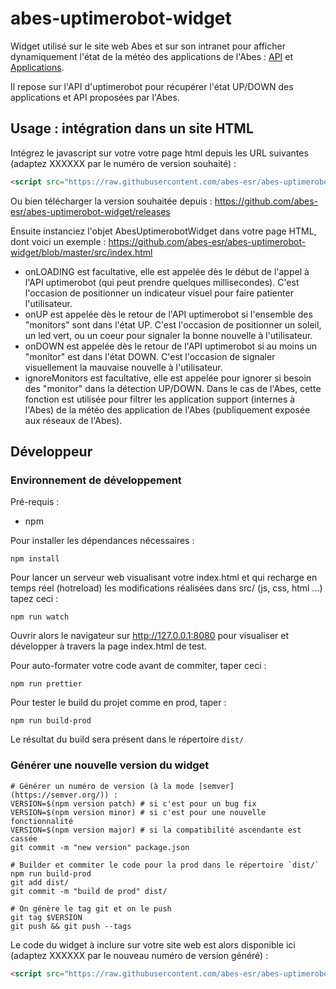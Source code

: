 # abes-uptimerobot-widget

Widget utilisé sur le site web Abes et sur son intranet pour afficher dynamiquement l'état de la météo des applications de l'Abes : [API](https://status.abes.fr) et [Applications](https://status-api.abes.fr).

Il repose sur l'API d'uptimerobot pour récupérer l'état UP/DOWN des applications et API proposées par l'Abes.

## Usage : intégration dans un site HTML

Intégrez le javascript sur votre votre page html depuis les URL suivantes (adaptez XXXXXX par le numéro de version souhaité) :
```html
<script src="https://raw.githubusercontent.com/abes-esr/abes-uptimerobot-widget/XXXXXX/dist/bundle.min.js"></script>

```
Ou bien télécharger la version souhaitée depuis :
https://github.com/abes-esr/abes-uptimerobot-widget/releases

Ensuite instanciez l'objet AbesUptimerobotWidget dans votre page HTML, dont voici un exemple :
https://github.com/abes-esr/abes-uptimerobot-widget/blob/master/src/index.html

- onLOADING est facultative, elle est appelée dès le début de l'appel à l'API uptimerobot (qui peut prendre quelques millisecondes). C'est l'occasion de positionner un indicateur visuel pour faire patienter l'utilisateur.
- onUP est appelée dès le retour de l'API uptimerobot si l'ensemble des "monitors" sont dans l'état UP. C'est l'occasion de positionner un soleil, un led vert, ou un coeur pour signaler la bonne nouvelle à l'utilisateur.
- onDOWN est appelée dès le retour de l'API uptimerobot si au moins un "monitor" est dans l'état DOWN. C'est l'occasion de signaler visuellement la mauvaise nouvelle à l'utilisateur.
- ignoreMonitors est facultative, elle est appelée pour ignorer si besoin des "monitor" dans la détection UP/DOWN. Dans le cas de l'Abes, cette fonction est utilisée pour filtrer les application support (internes à l'Abes) de la météo des application de l'Abes (publiquement exposée aux réseaux de l'Abes). 

## Développeur

### Environnement de développement

Pré-requis :
  - npm

Pour installer les dépendances nécessaires :
```
npm install
```

Pour lancer un serveur web visualisant votre index.html et qui recharge en temps réel (hotreload) les modifications réalisées dans src/ (js, css, html ...) tapez ceci :
```
npm run watch
```
Ouvrir alors le navigateur sur http://127.0.0.1:8080 pour visualiser et développer à travers la page index.html de test.

Pour auto-formater votre code avant de commiter, taper ceci :
```
npm run prettier
```

Pour tester le build du projet comme en prod, taper :
```
npm run build-prod
```
Le résultat du build sera présent dans le répertoire `dist/`

### Générer une nouvelle version du widget

```
# Générer un numéro de version (à la mode [semver](https://semver.org/)) :
VERSION=$(npm version patch) # si c'est pour un bug fix
VERSION=$(npm version minor) # si c'est pour une nouvelle fonctionnalité
VERSION=$(npm version major) # si la compatibilité ascendante est cassée
git commit -m "new version" package.json

# Builder et commiter le code pour la prod dans le répertoire `dist/`
npm run build-prod
git add dist/
git commit -m "build de prod" dist/

# On génère le tag git et on le push
git tag $VERSION
git push && git push --tags
```

Le code du widget à inclure sur votre site web est alors disponible ici (adaptez XXXXXX par le nouveau numéro de version généré) :
```html
<script src="https://raw.githubusercontent.com/abes-esr/abes-uptimerobot-widget/XXXXXX/dist/bundle.min.js"></script>
```
